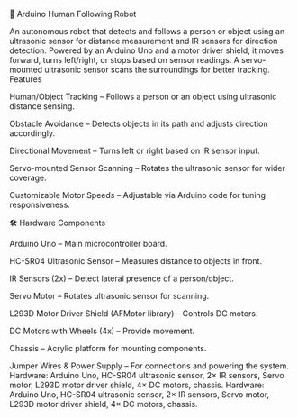 🤖 Arduino Human Following Robot

An autonomous robot that detects and follows a person or object using an ultrasonic sensor for distance measurement and IR sensors for direction detection. Powered by an Arduino Uno and a motor driver shield, it moves forward, turns left/right, or stops based on sensor readings. A servo-mounted ultrasonic sensor scans the surroundings for better tracking.
Features

Human/Object Tracking – Follows a person or an object using ultrasonic distance sensing.

Obstacle Avoidance – Detects objects in its path and adjusts direction accordingly.

Directional Movement – Turns left or right based on IR sensor input.

Servo-mounted Sensor Scanning – Rotates the ultrasonic sensor for wider coverage.

Customizable Motor Speeds – Adjustable via Arduino code for tuning responsiveness.

🛠️ Hardware Components

Arduino Uno – Main microcontroller board.

HC-SR04 Ultrasonic Sensor – Measures distance to objects in front.

IR Sensors (2x) – Detect lateral presence of a person/object.

Servo Motor – Rotates ultrasonic sensor for scanning.

L293D Motor Driver Shield (AFMotor library) – Controls DC motors.

DC Motors with Wheels (4x) – Provide movement.

Chassis – Acrylic platform for mounting components.

Jumper Wires & Power Supply – For connections and powering the system.
Hardware: Arduino Uno, HC-SR04 ultrasonic sensor, 2× IR sensors, Servo motor, L293D motor driver shield, 4× DC motors, chassis.
Hardware: Arduino Uno, HC-SR04 ultrasonic sensor, 2× IR sensors, Servo motor, L293D motor driver shield, 4× DC motors, chassis.
